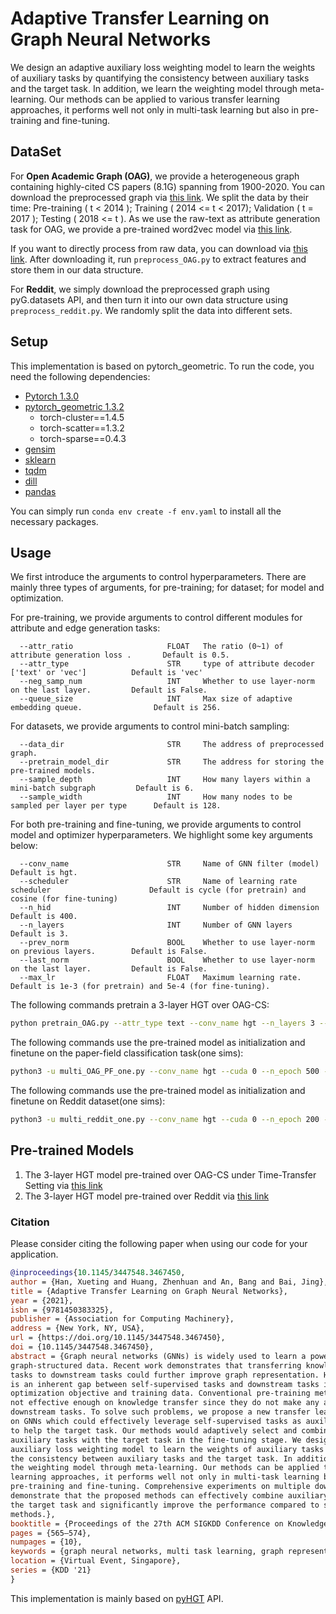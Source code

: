 # Adaptive Transfer Learning on Graph Neural Networks


We design an adaptive auxiliary loss weighting model to learn the weights of auxiliary tasks by quantifying the consistency between auxiliary tasks and the target task. In addition, we learn the weighting model through meta-learning. Our methods can be applied to various transfer learning approaches, it performs well not only in multi-task learning but also in pre-training and fine-tuning.


## DataSet
For **Open Academic Graph (OAG)**, we provide a heterogeneous graph containing highly-cited CS papers (8.1G) spanning from 1900-2020. You can download the preprocessed graph via [this link](https://drive.google.com/open?id=1a85skqsMBwnJ151QpurLFSa9o2ymc_rq). We split the data by their time: Pre-training ( t < 2014 ); Training ( 2014 <= t < 2017); Validation ( t = 2017 ); Testing ( 2018 <= t ). As we use the raw-text as attribute generation task for OAG, we provide a pre-trained word2vec model via [this link](https://drive.google.com/file/d/1ArdaMlPKVqdRGyiw4YSdUOV6CeFb2AmD/view?usp=sharing).

If you want to directly process from raw data, you can download via [this link](https://drive.google.com/open?id=1yDdVaartOCOSsQlUZs8cJcAUhmvRiBSz). After downloading it, run `preprocess_OAG.py` to extract features and store them in our data structure. 

For **Reddit**, we simply download the preprocessed graph using pyG.datasets API, and then turn it into our own data structure using `preprocess_reddit.py`. We randomly split the data into different sets.

## Setup

This implementation is based on pytorch_geometric. To run the code, you need the following dependencies:

- [Pytorch 1.3.0](https://pytorch.org/)
- [pytorch_geometric 1.3.2](https://pytorch-geometric.readthedocs.io/)
  - torch-cluster==1.4.5
  - torch-scatter==1.3.2
  - torch-sparse==0.4.3
- [gensim](https://github.com/RaRe-Technologies/gensim)
- [sklearn](https://github.com/scikit-learn/scikit-learn)
- [tqdm](https://github.com/tqdm/tqdm)
- [dill](https://github.com/uqfoundation/dill)
- [pandas](https://github.com/pandas-dev/pandas)

You can simply run ```conda env create -f env.yaml``` to install all the necessary packages.

## Usage
We first introduce the arguments to control hyperparameters. There are mainly three types of arguments, for pre-training; for dataset; for model and optimization.

For pre-training, we provide arguments to control different modules for attribute and edge generation tasks:
```
  --attr_ratio                     FLOAT   The ratio (0~1) of attribute generation loss .       Default is 0.5.
  --attr_type                      STR     type of attribute decoder ['text' or 'vec']          Default is 'vec'
  --neg_samp_num                   INT     Whether to use layer-norm on the last layer.         Default is False.
  --queue_size                     INT     Max size of adaptive embedding queue.                Default is 256.
```  

For datasets, we provide arguments to control mini-batch sampling:
```
  --data_dir                       STR     The address of preprocessed graph.
  --pretrain_model_dir             STR     The address for storing the pre-trained models.
  --sample_depth                   INT     How many layers within a mini-batch subgraph         Default is 6.
  --sample_width                   INT     How many nodes to be sampled per layer per type      Default is 128.
```  

For both pre-training and fine-tuning, we provide arguments to control model and optimizer hyperparameters. We highlight some key arguments below:

```
  --conv_name                      STR     Name of GNN filter (model)                           Default is hgt.
  --scheduler                      STR     Name of learning rate scheduler                      Default is cycle (for pretrain) and cosine (for fine-tuning)
  --n_hid                          INT     Number of hidden dimension                           Default is 400.
  --n_layers                       INT     Number of GNN layers                                 Default is 3.
  --prev_norm                      BOOL    Whether to use layer-norm on previous layers.        Default is False.
  --last_norm                      BOOL    Whether to use layer-norm on the last layer.         Default is False.
  --max_lr                         FLOAT   Maximum learning rate.                               Default is 1e-3 (for pretrain) and 5e-4 (for fine-tuning).  
```

The following commands pretrain a 3-layer HGT over OAG-CS:
```bash
python pretrain_OAG.py --attr_type text --conv_name hgt --n_layers 3 --pretrain_model_dir /datadrive/models/gta_all_cs3
```


The following commands use the pre-trained model as initialization and finetune on the paper-field classification task(one sims):
```bash
python3 -u multi_OAG_PF_one.py --conv_name hgt --cuda 0 --n_epoch 500 --link_ratio 1 --attr_ratio 1 --w2v_dir <w2v_dir> --pretrain_model_dir <pretrain_model_dir> --data_dir <data_file> --model_dir <model_dir> --act_type sigmoid --n_batch 32 --use_pretrain
```

The following commands use the pre-trained model as initialization and finetune on Reddit dataset(one sims):
```bash
python3 -u multi_reddit_one.py --conv_name hgt --cuda 0 --n_epoch 200 --pretrain_model_dir <pretrain_model_dir> --data_dir <data_dir> --model_dir <model_dir> --batch_size 200 --use_pretrain
```


## Pre-trained Models

1. The 3-layer HGT model pre-trained over OAG-CS under Time-Transfer Setting via [this link](https://drive.google.com/file/d/1OyIRfpNXjaD0TiRF-_Upfl5hix3is5ca/view?usp=sharing)
2. The 3-layer HGT model pre-trained over Reddit via [this link](https://drive.google.com/file/d/1Ja4PJT2bkFH0qgoWXjGBjByIFPco4h-S/view?usp=sharing)


















### Citation

Please consider citing the following paper when using our code for your application.

```bibtex
@inproceedings{10.1145/3447548.3467450,
author = {Han, Xueting and Huang, Zhenhuan and An, Bang and Bai, Jing},
title = {Adaptive Transfer Learning on Graph Neural Networks},
year = {2021},
isbn = {9781450383325},
publisher = {Association for Computing Machinery},
address = {New York, NY, USA},
url = {https://doi.org/10.1145/3447548.3467450},
doi = {10.1145/3447548.3467450},
abstract = {Graph neural networks (GNNs) is widely used to learn a powerful representation of
graph-structured data. Recent work demonstrates that transferring knowledge from self-supervised
tasks to downstream tasks could further improve graph representation. However, there
is an inherent gap between self-supervised tasks and downstream tasks in terms of
optimization objective and training data. Conventional pre-training methods may be
not effective enough on knowledge transfer since they do not make any adaptation for
downstream tasks. To solve such problems, we propose a new transfer learning paradigm
on GNNs which could effectively leverage self-supervised tasks as auxiliary tasks
to help the target task. Our methods would adaptively select and combine different
auxiliary tasks with the target task in the fine-tuning stage. We design an adaptive
auxiliary loss weighting model to learn the weights of auxiliary tasks by quantifying
the consistency between auxiliary tasks and the target task. In addition, we learn
the weighting model through meta-learning. Our methods can be applied to various transfer
learning approaches, it performs well not only in multi-task learning but also in
pre-training and fine-tuning. Comprehensive experiments on multiple downstream tasks
demonstrate that the proposed methods can effectively combine auxiliary tasks with
the target task and significantly improve the performance compared to state-of-the-art
methods.},
booktitle = {Proceedings of the 27th ACM SIGKDD Conference on Knowledge Discovery &amp; Data Mining},
pages = {565–574},
numpages = {10},
keywords = {graph neural networks, multi task learning, graph representation learning, transfer learning, GNN pre-training},
location = {Virtual Event, Singapore},
series = {KDD '21}
}
```


This implementation is mainly based on [pyHGT](https://github.com/acbull/pyHGT) API.
